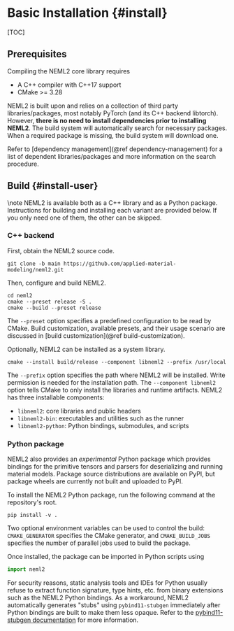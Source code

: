 # Basic Installation {#install}

[TOC]

## Prerequisites

Compiling the NEML2 core library requires
- A C++ compiler with C++17 support
- CMake >= 3.28

NEML2 is built upon and relies on a collection of third party libraries/packages, most notably PyTorch (and its C++ backend libtorch). However, **there is no need to install dependencies prior to installing NEML2**. The build system will automatically search for necessary packages. When a required package is missing, the build system will download one.

Refer to [dependency management](@ref dependency-management) for a list of dependent libraries/packages and more information on the search procedure.

## Build {#install-user}

\note
NEML2 is available both as a C++ library and as a Python package. Instructions for building and installing each variant are provided below. If you only need one of them, the other can be skipped.

### C++ backend

First, obtain the NEML2 source code.

```
git clone -b main https://github.com/applied-material-modeling/neml2.git
```

Then, configure and build NEML2.

```
cd neml2
cmake --preset release -S .
cmake --build --preset release
```
The `--preset` option specifies a predefined configuration to be read by CMake. Build customization, available presets, and their usage scenario are discussed in [build customization](@ref build-customization).

Optionally, NEML2 can be installed as a system library.
```
cmake --install build/release --component libneml2 --prefix /usr/local
```
The `--prefix` option specifies the path where NEML2 will be installed. Write permission is needed for the installation path. The `--component libneml2` option tells CMake to only install the libraries and runtime artifacts. NEML2 has three installable components:
- `libneml2`: core libraries and public headers
- `libneml2-bin`: executables and utilities such as the runner
- `libneml2-python`: Python bindings, submodules, and scripts

### Python package

NEML2 also provides an _experimental_ Python package which provides bindings for the primitive tensors and parsers for deserializing and running material models. Package source distributions are available on PyPI, but package wheels are currently not built and uploaded to PyPI.

To install the NEML2 Python package, run the following command at the repository's root.

```
pip install -v .
```
Two optional environment variables can be used to control the build: `CMAKE_GENERATOR` specifies the CMake generator, and `CMAKE_BUILD_JOBS` specifies the number of parallel jobs used to build the package.

Once installed, the package can be imported in Python scripts using

```python
import neml2
```

For security reasons, static analysis tools and IDEs for Python usually refuse to extract function signature, type hints, etc. from binary extensions such as the NEML2 Python bindings. As a workaround, NEML2 automatically generates "stubs" using `pybind11-stubgen` immediately after Python bindings are built to make them less opaque. Refer to the [pybind11-stubgen documentation](https://pypi.org/project/pybind11-stubgen/) for more information.
